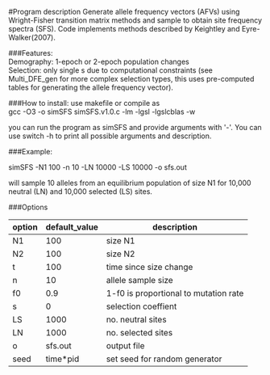 #Program description
Generate allele frequency vectors (AFVs) using Wright-Fisher transition matrix methods and sample
  to obtain site frequency spectra (SFS). Code implements methods described by Keightley and Eyre-Walker(2007).

###Features:   
  Demography: 1-epoch or 2-epoch population changes  
  Selection: only single s due to computational constraints (see Multi_DFE_gen for more complex selection types, this uses pre-computed tables for generating the allele frequency vector).  

###How to install:
  use makefile or compile as  
  gcc -O3 -o simSFS simSFS.v1.0.c -lm -lgsl -lgslcblas -w

  you can run the program as simSFS and provide arguments with '-'. You can use switch -h to print all possible     arguments and description.

###Example:

simSFS -N1 100 -n 10 -LN 10000 -LS 10000 -o sfs.out

will sample 10 alleles from an equilibrium population of size N1 for 10,000 neutral (LN) and 10,000 selected (LS) sites.

###Options

| option | default_value | description                           |
|--------|---------------|---------------------------------------|
| N1     | 100           | size N1                               |
| N2     | 100           | size N2                               |
| t      | 100           | time since size change                |
| n      | 10            | allele sample size                    |
| f0     | 0.9           | 1-f0 is proportional to mutation rate |
| s      | 0             | selection coeffient                   |
| LS     | 1000          | no. neutral sites                     |
| LN     | 1000          | no. selected sites                    |
| o      | sfs.out       | output file                           |
| seed   | time*pid      | set seed for random generator         |